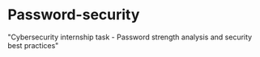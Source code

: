 # Password-security
"Cybersecurity internship task - Password strength analysis and security best practices"
